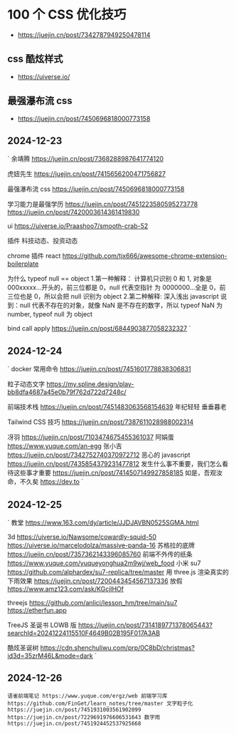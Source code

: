 # 100 个 CSS 优化技巧

- https://juejin.cn/post/7342787949250478114

## css 酷炫样式

- https://uiverse.io/

## 最强瀑布流 css

- https://juejin.cn/post/7450696818000773158

## 2024-12-23

`
余靖腾
https://juejin.cn/post/7368288987641774120

虎妞先生
https://juejin.cn/post/7415656200471756827

最强瀑布流 css
https://juejin.cn/post/7450696818000773158

学习能力是最强学历
https://juejin.cn/post/7451223580595273778
https://juejin.cn/post/7420003614361419830

ui
https://uiverse.io/Praashoo7/smooth-crab-52

插件 科技动态、投资动态

chrome 插件 react
https://github.com/tjx666/awesome-chrome-extension-boilerplate

为什么 typeof null == object 1.第一种解释：
计算机只识别 0 和 1, 对象是 000xxxxx...开头的，前三位都是 0，null 代表空指针 为 0000000...全是 0，前三位也是 0，所以会把 null 识别为 object 2.第二种解释:
深入浅出 javascript 说到：null 代表不存在的对象，就像 NaN 是不存在的数字，所以 typeof NaN 为 number, typeof null 为 object

bind call apply
https://juejin.cn/post/6844903877058232327
`

## 2024-12-24

`
docker 常用命令
https://juejin.cn/post/7451601778838306831

粒子动态文字
https://my.spline.design/play-bb8dfa4687a45e0b79f762d722d7248c/

前端技术栈
https://juejin.cn/post/7451483063568154639
年纪轻轻
垂垂暮老

Tailwind CSS 技巧
https://juejin.cn/post/7387611028988002314

冴羽
https://juejin.cn/post/7103474675455361037
阿娟蛋
https://www.yuque.com/an-egg
张小吉
https://juejin.cn/post/7342752740370972712
恶心的 javascript
https://juejin.cn/post/7435854379231477812
发生什么事不重要，我们怎么看待这些事才重要
https://juejin.cn/post/7414507149927858185
如是，吾观汝命，不久矣
https://dev.to
`

## 2024-12-25

`
教堂
https://www.163.com/dy/article/JJDJAVBN0525SGMA.html

3d
https://uiverse.io/Nawsome/cowardly-squid-50
https://uiverse.io/marcelodolza/massive-panda-16
苏格拉的底牌
https://juejin.cn/post/7357362143396085760
前端不外传的纸条
https://www.yuque.com/yuqueyonghua2m9wj/web_food
小米 su7
https://github.com/alphardex/su7-replica/tree/master
用 three.js 渲染真实的下雨效果
https://juejin.cn/post/7200443454567137336
放假
https://www.amz123.com/ask/KGcjlHOf

threejs
https://github.com/anlici/lesson_hm/tree/main/su7
https://etherfun.app

TreeJS 圣诞书 LOWB 版
https://juejin.cn/post/7314189771378065443?searchId=20241224115510F4649B02B195F017A3AB

酷炫圣诞树
https://cdn.shenchuliwu.com/prp/0C8bD/christmas?id3d=35zrM46L&mode=dark
`

## 2024-12-26

`语雀前端笔记
https://www.yuque.com/ergz/web
前端学习库
https://github.com/FinGet/learn_notes/tree/master
文字粒子化
https://juejin.cn/post/7451931003561902099
https://juejin.cn/post/7229691976606531643
数字雨
https://juejin.cn/post/7451924452537925668`
